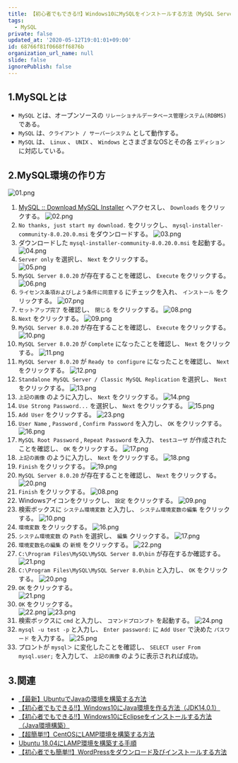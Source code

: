 ```yaml
---
title: 【初心者でもできる‼】Windows10にMySQLをインストールする方法（MySQL Server 8.0.20）
tags:
  - MySQL
private: false
updated_at: '2020-05-12T19:01:01+09:00'
id: 68766f81f0668ff6876b
organization_url_name: null
slide: false
ignorePublish: false
---
```

## 1.MySQLとは
- `MySQL` とは、オープンソースの `リレーショナルデータベース管理システム(RDBMS)` である。
- `MySQL` は、`クライアント / サーバーシステム` として動作する。
- `MySQL` は、 `Linux` 、 `UNIX` 、 `Windows` とさまざまなOSとその各 `エディション` に対応している。

## 2.MySQL環境の作り方

![01.png](https://qiita-image-store.s3.ap-northeast-1.amazonaws.com/0/449867/7e557af4-8373-9d74-627a-8a0925dc3656.png)
1. [MySQL :: Download MySQL Installer](https://dev.mysql.com/downloads/windows/installer/8.0.html) へアクセスし、 `Downloads` をクリックする。
![02.png](https://qiita-image-store.s3.ap-northeast-1.amazonaws.com/0/449867/c17e634d-ef44-f30d-7f3b-8cb2049f9720.png)
2. `No thanks, just start my download.` をクリックし、 `mysql-installer-community-8.0.20.0.msi` をダウンロードする。
![03.png](https://qiita-image-store.s3.ap-northeast-1.amazonaws.com/0/449867/8481dca1-b697-dd0c-7c7a-c216e25fe49c.png)
3. ダウンロードした `mysql-installer-community-8.0.20.0.msi` を起動する。
![04.png](https://qiita-image-store.s3.ap-northeast-1.amazonaws.com/0/449867/165c763d-7d45-310f-fd40-7555be2cc9ad.png)
4. `Server only` を選択し、 `Next` をクリックする。            
![05.png](https://qiita-image-store.s3.ap-northeast-1.amazonaws.com/0/449867/42474e6c-4244-d0b0-0f21-a61caf39565c.png)
5. `MySQL Server 8.0.20` が存在することを確認し、 `Execute` をクリックする。            
![06.png](https://qiita-image-store.s3.ap-northeast-1.amazonaws.com/0/449867/c343d522-3cf5-3af3-df89-0d3f02d09983.png)
6. `ライセンス条項およびしよう条件に同意する` にチェックを入れ、 `インストール` をクリックする。 
![07.png](https://qiita-image-store.s3.ap-northeast-1.amazonaws.com/0/449867/303e5f16-87b4-2a84-afed-b952b5ffa16e.png)
7. `セットアップ完了` を確認し、 `閉じる` をクリックする。
![08.png](https://qiita-image-store.s3.ap-northeast-1.amazonaws.com/0/449867/e34c6643-0a15-9aef-f496-1f583064e67e.png)
8. `Next` をクリックする。
![09.png](https://qiita-image-store.s3.ap-northeast-1.amazonaws.com/0/449867/52e05d2c-e84f-cfb7-5bfc-bd9ea1b859ca.png)
9. `MySQL Server 8.0.20` が存在することを確認し、 `Execute` をクリックする。         
![10.png](https://qiita-image-store.s3.ap-northeast-1.amazonaws.com/0/449867/b5d01693-2836-d9e9-d5a5-bce86b29336b.png)
10. `MySQL Server 8.0.20` が `Complete` になったことを確認し、 `Next` をクリックする。
![11.png](https://qiita-image-store.s3.ap-northeast-1.amazonaws.com/0/449867/1f40d5b4-e94b-2470-cbf5-395b58ded0bd.png)
11. `MySQL Server 8.0.20` が `Ready to configure` になったことを確認し、 `Next` をクリックする。
![12.png](https://qiita-image-store.s3.ap-northeast-1.amazonaws.com/0/449867/21df61f0-1fe0-41c5-8989-67e0d2299d3f.png)
12. `Standalone MySQL Server / Classic MySQL Replication` を選択し、 `Next` をクリックする。
![13.png](https://qiita-image-store.s3.ap-northeast-1.amazonaws.com/0/449867/ef8f05bc-82f7-c4ce-daad-0fdd4e1485a1.png)
13. `上記の画像` のように入力し、 `Next` をクリックする。
![14.png](https://qiita-image-store.s3.ap-northeast-1.amazonaws.com/0/449867/4ba5b09e-d1e5-1c6f-795c-181e120cfd12.png)
14. `Use Strong Password...` を選択し、 `Next` をクリックする。
![15.png](https://qiita-image-store.s3.ap-northeast-1.amazonaws.com/0/449867/b855a695-819c-ba07-3736-31d9fc89c308.png)
15. `Add User` をクリックする。
![23.png](https://qiita-image-store.s3.ap-northeast-1.amazonaws.com/0/449867/317d7abf-33e9-4e45-99ba-a9f8faa0b90e.png)
16. `User Name` , `Password` , `Confirm Password` を入力し、 `OK` をクリックする。
![16.png](https://qiita-image-store.s3.ap-northeast-1.amazonaws.com/0/449867/fdcc6476-bfb0-275e-64d2-d5c32564cd1c.png)
17. `MySQL Root Password` , `Repeat Password` を入力、 `testユーザ` が作成されたことを確認し、 `OK` をクリックする。
![17.png](https://qiita-image-store.s3.ap-northeast-1.amazonaws.com/0/449867/6a3ad70a-9221-9c80-0dbd-ada75dfa1e6f.png)
18. `上記の画像` のように入力し、 `Next` をクリックする。
![18.png](https://qiita-image-store.s3.ap-northeast-1.amazonaws.com/0/449867/4e31fb8d-03cc-ab3d-da69-9dcad8ee27d5.png)
19. `Finish` をクリックする。
![19.png](https://qiita-image-store.s3.ap-northeast-1.amazonaws.com/0/449867/3efe0632-7d17-dcd4-218e-c296841252c8.png)
20. `MySQL Server 8.0.20` が存在することを確認し、 `Next` をクリックする。 
![20.png](https://qiita-image-store.s3.ap-northeast-1.amazonaws.com/0/449867/bf33b9c2-0478-2c11-aed5-e57aa1318024.png)
21. `Finish` をクリックする。
![08.png](https://qiita-image-store.s3.ap-northeast-1.amazonaws.com/0/449867/4733f3ba-21a9-6ace-31ed-62548656b4eb.png)
22. Windowsアイコンをクリックし、 `設定` をクリックする。
![09.png](https://qiita-image-store.s3.ap-northeast-1.amazonaws.com/0/449867/e6f120f2-3e7c-10aa-427a-a3561bd2bdad.png)
23. 検索ボックスに `システム環境変数` と入力し、 `システム環境変数の編集` をクリックする。
![10.png](https://qiita-image-store.s3.ap-northeast-1.amazonaws.com/0/449867/f18f1ea1-21b3-2a59-c99b-89d62cdff33e.png)
24. `環境変数` をクリックする。
![16.png](https://qiita-image-store.s3.ap-northeast-1.amazonaws.com/0/449867/8b870180-8476-36d3-22fc-4c9269c61e2a.png)
25. `システム環境変数` の `Path` を選択し、 `編集` クリックする。
![17.png](https://qiita-image-store.s3.ap-northeast-1.amazonaws.com/0/449867/9f5466d7-8bc0-fc57-0893-c34e7d147c7c.png)
26. `環境変数名の編集` の `新規` をクリックする。
![22.png](https://qiita-image-store.s3.ap-northeast-1.amazonaws.com/0/449867/07c9e041-901f-4be5-2af9-37821ecf73a8.png)
27. `C:\Program Files\MySQL\MySQL Server 8.0\bin` が存在するか確認する。
![21.png](https://qiita-image-store.s3.ap-northeast-1.amazonaws.com/0/449867/952f66e1-c013-6479-4b36-5d3bce7d3c4a.png)
28. `C:\Program Files\MySQL\MySQL Server 8.0\bin` と入力し、 `OK` をクリックする。
![20.png](https://qiita-image-store.s3.ap-northeast-1.amazonaws.com/0/449867/d1e60c5b-43e0-b362-8e52-1bb88e1cc082.png)
29. `OK` をクリックする。                            
![21.png](https://qiita-image-store.s3.ap-northeast-1.amazonaws.com/0/449867/f0eb1119-0adc-31f8-502c-32f95d66bd52.png)
30. `OK` をクリックする。                  
![22.png](https://qiita-image-store.s3.ap-northeast-1.amazonaws.com/0/449867/73a0e22e-c500-a42a-f60f-82f6ddc13bb3.png)
![23.png](https://qiita-image-store.s3.ap-northeast-1.amazonaws.com/0/449867/351c92f9-efad-b067-c284-7f8cf28112bb.png)
31. 検索ボックスに `cmd` と入力し、 `コマンドプロンプト` を起動する。
![24.png](https://qiita-image-store.s3.ap-northeast-1.amazonaws.com/0/449867/c4ca3b03-ffb7-b0b0-7e67-c96e7381b425.png)
32. `mysql -u test -p` と入力し、 `Enter password:` に `Add User` で決めた `パスワード` を入力する。
![25.png](https://qiita-image-store.s3.ap-northeast-1.amazonaws.com/0/449867/f3dcbb4e-fcc0-e6df-9464-0b739b6ca12d.png)
33. プロントが `mysql＞` に変化したことを確認し、 `SELECT user From mysql.user;` を入力して、 `上記の画像` のように表示されれば成功。

## 3.関連
- [【最新】UbuntuでJavaの環境を構築する方法](https://qiita.com/ryome/items/37c53e9638a9c6ea146a)
- [【初心者でもできる‼】Windows10にJava環境を作る方法（JDK14.0.1）](https://qiita.com/ryome/items/30135570954e36196821)
- [【初心者でもできる‼】Windows10にEclipseをインストールする方法（Java環境構築）](https://qiita.com/ryome/items/b47c5acdaa52cffbec58)
- [【超簡単!!】CentOSにLAMP環境を構築する方法](https://qiita.com/ryome/items/931abd54c9b8a46c9722)
- [Ubuntu 18.04にLAMP環境を構築する手順](https://qiita.com/ryome/items/be8a811a5a7c175d7c7b)
- [【初心者でも簡単!!】WordPressをダウンロード及びインストールする方法](https://qiita.com/ryome/items/ca73897b67dc9c4a3df0)

